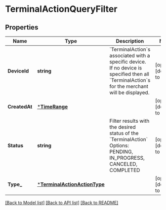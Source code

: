 # TerminalActionQueryFilter

## Properties
Name | Type | Description | Notes
------------ | ------------- | ------------- | -------------
**DeviceId** | **string** | &#x60;TerminalAction&#x60;s associated with a specific device. If no device is specified then all &#x60;TerminalAction&#x60;s for the merchant will be displayed. | [optional] [default to null]
**CreatedAt** | [***TimeRange**](TimeRange.md) |  | [optional] [default to null]
**Status** | **string** | Filter results with the desired status of the &#x60;TerminalAction&#x60; Options: PENDING, IN_PROGRESS, CANCELED, COMPLETED | [optional] [default to null]
**Type_** | [***TerminalActionActionType**](TerminalActionActionType.md) |  | [optional] [default to null]

[[Back to Model list]](../README.md#documentation-for-models) [[Back to API list]](../README.md#documentation-for-api-endpoints) [[Back to README]](../README.md)

